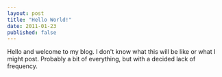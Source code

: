 ```yaml
---
layout: post
title: "Hello World!"
date: 2011-01-23
published: false
---
```


Hello and welcome to my blog. I don't know what this will be like or what I might post. Probably a bit of everything, but with a decided lack of frequency.
